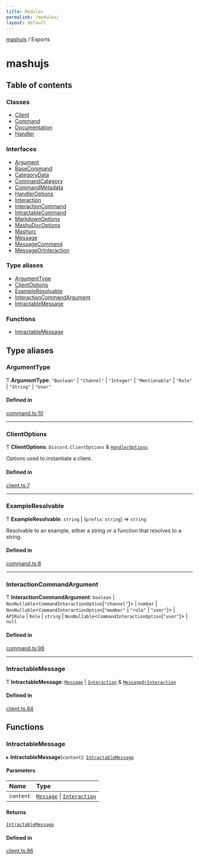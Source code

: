 ```yaml
---
title: Modules
permalink: /modules/
layout: default
---
```

[mashujs](/) / Exports

# mashujs

## Table of contents

### Classes

- [Client](/Client/)
- [Command](/Command/)
- [Documentation](/Documentation/)
- [Handler](/Handler/)

### Interfaces

- [Argument](/Argument/)
- [BaseCommand](/BaseCommand/)
- [CategoryData](/CategoryData/)
- [CommandCategory](/CommandCategory/)
- [CommandMetadata](/CommandMetadata/)
- [HandlerOptions](/HandlerOptions/)
- [Interaction](/Interaction/)
- [InteractionCommand](/InteractionCommand/)
- [IntractableCommand](/IntractableCommand/)
- [MarkdownOptions](/MarkdownOptions/)
- [MashuDocOptions](/MashuDocOptions/)
- [Mashurc](/Mashurc/)
- [Message](/Message/)
- [MessageCommand](/MessageCommand/)
- [MessageOrInteraction](/MessageOrInteraction/)

### Type aliases

- [ArgumentType](/modules/#argumenttype)
- [ClientOptions](/modules/#clientoptions)
- [ExampleResolvable](/modules/#exampleresolvable)
- [InteractionCommandArgument](/modules/#interactioncommandargument)
- [IntractableMessage](/modules/#intractablemessage)

### Functions

- [IntractableMessage](/modules/#intractablemessage)

## Type aliases

### ArgumentType

Ƭ **ArgumentType**: ``"Boolean"`` \| ``"Channel"`` \| ``"Integer"`` \| ``"Mentionable"`` \| ``"Role"`` \| ``"String"`` \| ``"User"``

#### Defined in

[command.ts:10](https://github.com/EpokTarren/mashu/blob/922ecdf/src/command.ts#L10)

___

### ClientOptions

Ƭ **ClientOptions**: `Discord.ClientOptions` & [`HandlerOptions`](/HandlerOptions/)

Options used to instantiate a client.

#### Defined in

[client.ts:7](https://github.com/EpokTarren/mashu/blob/922ecdf/src/client.ts#L7)

___

### ExampleResolvable

Ƭ **ExampleResolvable**: `string` \| (`prefix`: `string`) => `string`

Resolvable to an example, either a string or a function that resolves to a string.

#### Defined in

[command.ts:8](https://github.com/EpokTarren/mashu/blob/922ecdf/src/command.ts#L8)

___

### InteractionCommandArgument

Ƭ **InteractionCommandArgument**: `boolean` \| `NonNullable`<`CommandInteractionOption`[``"channel"``]\> \| `number` \| `NonNullable`<`CommandInteractionOption`[``"member"`` \| ``"role"`` \| ``"user"``]\> \| `APIRole` \| `Role` \| `string` \| `NonNullable`<`CommandInteractionOption`[``"user"``]\> \| ``null``

#### Defined in

[command.ts:98](https://github.com/EpokTarren/mashu/blob/922ecdf/src/command.ts#L98)

___

### IntractableMessage

Ƭ **IntractableMessage**: [`Message`](/Message/) \| [`Interaction`](/Interaction/) & [`MessageOrInteraction`](/MessageOrInteraction/)

#### Defined in

[client.ts:84](https://github.com/EpokTarren/mashu/blob/922ecdf/src/client.ts#L84)

## Functions

### IntractableMessage

▸ **IntractableMessage**(`content`): [`IntractableMessage`](/modules/#intractablemessage)

#### Parameters

| Name | Type |
| :------ | :------ |
| `content` | [`Message`](/Message/) \| [`Interaction`](/Interaction/) |

#### Returns

[`IntractableMessage`](/modules/#intractablemessage)

#### Defined in

[client.ts:86](https://github.com/EpokTarren/mashu/blob/922ecdf/src/client.ts#L86)
